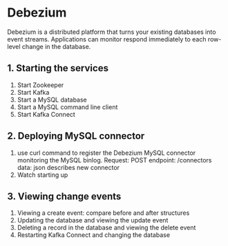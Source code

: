 # Debezium
Debezium is a distributed platform that turns your existing databases into event streams. Applications can monitor respond immediately to each row-level change in the database.
## 1. Starting the services
1. Start Zookeeper
2. Start Kafka
3. Start a MySQL database
4. Start a MySQL command line client
5. Start Kafka Connect

## 2. Deploying MySQL connector
1. use curl command to register the Debezium MySQL connector monitoring the MySQL binlog. 
Request: POST
endpoint: /connectors
data:    json describes new connector
2. Watch starting up

## 3. Viewing change events
1. Viewing a create event:
compare before and after structures
2. Updating the database and viewing the update event
3. Deleting a record in the database and viewing the delete event
4. Restarting Kafka Connect and changing the database
